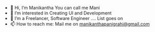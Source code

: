 - 👋 Hi, I’m Manikantha You can call me Mani
- 👀 I’m interested in Creating UI and Development
- 🌱 I’m a Freelancer, Software Engineer ....  List goes on
- 📫 How to reach me: Mail me on manikanthapanigrahi@gmail.com

<!---
Manikanth1801/Manikanth1801 is a ✨ special ✨ repository because its `README.md` (this file) appears on your GitHub profile.
You can click the Preview link to take a look at your changes.
--->

